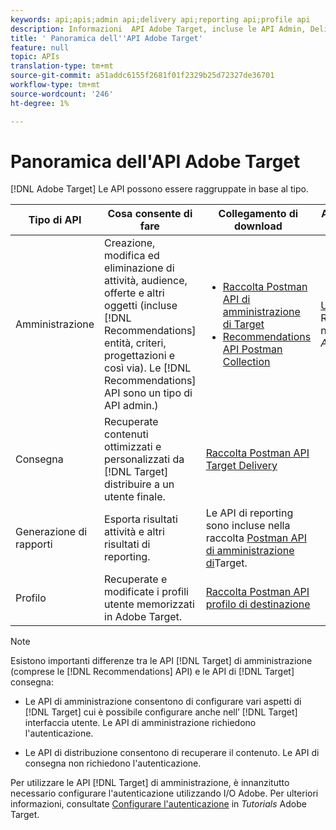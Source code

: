 ```yaml
---
keywords: api;apis;admin api;delivery api;reporting api;profile api
description: Informazioni  API Adobe Target, incluse le API Admin, Delivery, Reporting and Profile.
title: ' Panoramica dell''API Adobe Target'
feature: null
topic: APIs
translation-type: tm+mt
source-git-commit: a51addc6155f2681f01f2329b25d72327de36701
workflow-type: tm+mt
source-wordcount: '246'
ht-degree: 1%

---
```



#  Panoramica dell&#39;API Adobe Target

[!DNL Adobe Target] Le API possono essere raggruppate in base al tipo.

| Tipo di API | Cosa consente di fare | Collegamento di download | Altri collegamenti utili |
| --- | --- | --- |--- |
| Amministrazione | Creazione, modifica ed eliminazione di attività, audience, offerte e altri oggetti (incluse [!DNL Recommendations] entità, criteri, progettazioni e così via). Le [!DNL Recommendations] API sono un tipo di API admin.) | <UL><li>[Raccolta Postman API di amministrazione di Target](https://developers.adobetarget.com/api/#admin-postman-collection)</li><li>[Recommendations API Postman Collection](https://developers.adobetarget.com/api/recommendations/#section/Postman)</li></ul> | [Utilizzare le API](https://docs.adobe.com/content/help/en/target-learn/recommendations-api-tutorial/recs-api-overview.html) Recommendations nei Tutorials *Adobe Target* |
| Consegna | Recuperate contenuti ottimizzati e personalizzati da [!DNL Target] distribuire a un utente finale. | [Raccolta Postman API Target Delivery](https://developers.adobetarget.com/api/delivery-api/#section/Getting-Started/Postman-Collection) |  |
| Generazione di rapporti | Esporta risultati attività e altri risultati di reporting. | Le API di reporting sono incluse nella raccolta [Postman API di amministrazione di](https://developers.adobetarget.com/api/#admin-postman-collection)Target. |  |
| Profilo | Recuperate e modificate i profili utente memorizzati in  Adobe Target. | [Raccolta Postman API profilo di destinazione](https://developers.adobetarget.com/api/#profiles) |  |

>[!NOTE]
>
>Esistono importanti differenze tra le API [!DNL Target] di amministrazione (comprese le [!DNL Recommendations] API) e le API di [!DNL Target] consegna:
>
>* Le API di amministrazione consentono di configurare vari aspetti di [!DNL Target] cui è possibile configurare anche nell’ [!DNL Target] interfaccia utente. Le API di amministrazione richiedono l&#39;autenticazione.
   >
   >
* Le API di distribuzione consentono di recuperare il contenuto. Le API di consegna non richiedono l&#39;autenticazione.
>
>
Per utilizzare le API [!DNL Target] di amministrazione, è innanzitutto necessario configurare l&#39;autenticazione utilizzando  I/O Adobe. Per ulteriori informazioni, consultate [Configurare l&#39;autenticazione](https://docs.adobe.com/content/help/en/target-learn/tutorials/apis/configure-io-target-integration.html) in *Tutorials* Adobe Target.
